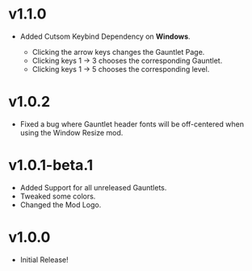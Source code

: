 # <cp>v1.1.0</c>
- Added <cy>Cutsom Keybind</c> <cr>Dependency</c> on __Windows__.
    - Clicking the <cj>arrow keys</c> changes the <cg>Gauntlet Page</c>.
    - Clicking keys <cj>1 -> 3</c> chooses the corresponding <cg>Gauntlet</c>.
    - Clicking keys <cj>1 -> 5</c> chooses the corresponding <cg>level</c>.

# <cp>v1.0.2</c>
- Fixed a bug where Gauntlet header fonts will be off-centered when using the <cy>Window Resize</c> mod.

# <cp>v1.0.1-beta.1</c>
- Added Support for all unreleased Gauntlets.
- Tweaked some colors.
- Changed the Mod Logo.

# <cp>v1.0.0</c>
- <cj>Initial Release!</c>